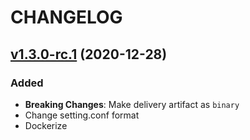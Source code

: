 # CHANGELOG

## [v1.3.0-rc.1](https://github.com/NubeIO/rubix-bacnet-server/tree/v1.3.0-rc.1) (2020-12-28)

### Added

- **Breaking Changes**: Make delivery artifact as `binary`
- Change setting.conf format
- Dockerize
